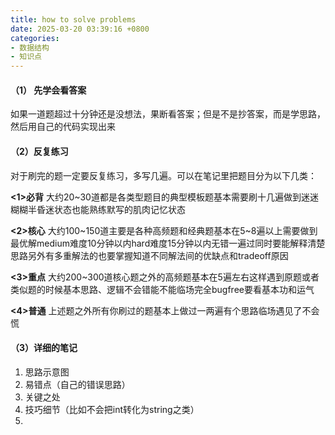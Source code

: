 ```yaml
---
title: how to solve problems
date: 2025-03-20 03:39:16 +0800
categories:
- 数据结构
- 知识点
---
```


#### （1） 先学会看答案

如果一道题超过十分钟还是没想法，果断看答案；但是不是抄答案，而是学思路，然后用自己的代码实现出来

#### （2）反复练习

对于刷完的题一定要反复练习，多写几遍。可以在笔记里把题目分为以下几类：

**<1>必背** 大约20~30道都是各类型题目的典型模板题基本需要刷十几遍做到迷迷糊糊半昏迷状态也能熟练默写的肌肉记忆状态

**<2>核心** 大约100~150道主要是各种高频题和经典题基本在5~8遍以上需要做到最优解medium难度10分钟以内hard难度15分钟以内无错一遍过同时要能解释清楚思路另外有多重解法的也要掌握知道不同解法间的优缺点和tradeoff原因

**<3>重点** 大约200~300道核心题之外的高频题基本在5遍左右这样遇到原题或者类似题的时候基本思路、逻辑不会错能不能临场完全bugfree要看基本功和运气

**<4>普通** 上述题之外所有你刷过的题基本上做过一两遍有个思路临场遇见了不会慌


#### （3）详细的笔记

1. 思路示意图
2. 易错点（自己的错误思路）
3. 关键之处
4. 技巧细节（比如不会把int转化为string之类）
5.